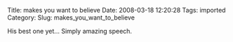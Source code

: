 Title: makes you want to believe
Date: 2008-03-18 12:20:28
Tags: imported
Category: 
Slug: makes_you_want_to_believe

His best one yet...  Simply amazing speech.

<object width="425" height="355"><param name="movie" value="http://www.youtube.com/v/pWe7wTVbLUU&hl=en"></param><param name="wmode" value="transparent"></param><embed src="http://www.youtube.com/v/pWe7wTVbLUU&hl=en" type="application/x-shockwave-flash" wmode="transparent" width="425" height="355"></embed></object>
